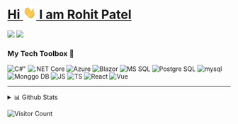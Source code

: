 # [Hi <img src="https://raw.githubusercontent.com/ABSphreak/ABSphreak/master/gifs/Hi.gif" width="30px"> I am Rohit Patel](https://rohit-patel.github.io/)
[<img height="30" src="https://img.shields.io/badge/linkedin-blue.svg?&style=for-the-badge&logo=linkedin&logoColor=white" />][LinkedIn]
[<img height="30" src="https://img.shields.io/badge/twitter-%231DA1F2.svg?&style=for-the-badge&logo=twitter&logoColor=white" />][twitter]




### My Tech Toolbox 🧰

<p align="left">
<img src="https://rohit-patel.github.io/static/tech/csharp.svg" alt=C#" width="40" height="40"/> 
<img src="https://rohit-patel.github.io/static/tech/net-core.svg" alt=".NET Core" height="40"/> 
<img src="https://rohit-patel.github.io/static/tech/azure.svg" alt="Azure" width="40" height="40"/>
<img src="https://rohit-patel.github.io/static/tech/blazor.svg" alt="Blazor" height="40"/> 
<img src="https://rohit-patel.github.io/static/tech/sql-server-v1.png" alt="MS SQL" width="40" height="40"/> 
<img src="https://rohit-patel.github.io/static/tech/postgresql.svg" alt="Postgre SQL" width="40" height="40"/> 
<img src="https://rohit-patel.github.io/static/tech/my-sql.png" alt="mysql" width="40" height="40"/>
<img src="https://rohit-patel.github.io/static/tech/mongodb-icon.svg" alt="Monggo DB" width="40" height="40"/>
<img src="https://rohit-patel.github.io/static/tech/js.svg" alt="JS" width="40" height="40"/>
<img src="https://rohit-patel.github.io/static/tech/ts.svg" alt="TS" width="40" height="40"/>
<img src="https://rohit-patel.github.io/static/tech/react.png" alt="React" width="40" height="40"/>
<img src="https://rohit-patel.github.io/static/tech/vue.svg" alt="Vue" width="40" height="40"/>
</p>

 
 
---

 <details>
<summary>📊 Github Stats</summary>

<p align="center"> <img src="https://github-readme-stats.vercel.app/api?username=rohit-patel&show_icons=true&theme=gotham" alt="Rohit Patel | Stats" />

</details>



 ![Visitor Count](https://profile-counter.glitch.me/{rohit-patel}/count.svg)


[twitter]: https://twitter.com/rohit_patel2
[gmail]: https://gmail.com
[linkedin]: https://www.linkedin.com/in/patel-rohit/  
 
